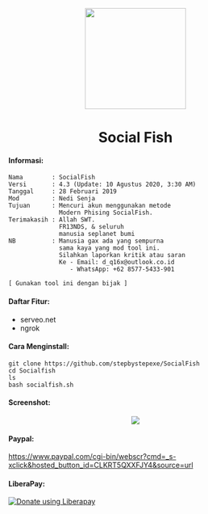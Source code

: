 <p align="center">
  <img src="https://github.com/stepbystepexe/Socialfish/blob/master/Logo.png" width="200"/>
</a></p>
<h1 align="center">Social Fish</h1>

#### Informasi:
```
Nama        : SocialFish
Versi       : 4.3 (Update: 10 Agustus 2020, 3:30 AM)
Tanggal     : 28 Februari 2019
Mod         : Nedi Senja
Tujuan      : Mencuri akun menggunakan metode
              Modern Phising SocialFish.
Terimakasih : Allah SWT.
              FR13NDS, & seluruh
              manusia seplanet bumi
NB          : Manusia gax ada yang sempurna
              sama kaya yang mod tool ini.
              Silahkan laporkan kritik atau saran
              Ke - Email: d_q16x@outlook.co.id
                 - WhatsApp: +62 8577-5433-901

[ Gunakan tool ini dengan bijak ]
```

#### Daftar Fitur:
+ serveo.net
+ ngrok

#### Cara Menginstall:
```
git clone https://github.com/stepbystepexe/SocialFish
cd Socialfish
ls
bash socialfish.sh
```
#### Screenshot:
<p align="center">
  <img src="https://github.com/stepbystepexe/Socialfish/blob/master/Skrinsut.png">
</a></p>

#### Paypal:
https://www.paypal.com/cgi-bin/webscr?cmd=_s-xclick&hosted_button_id=CLKRT5QXXFJY4&source=url
#### LiberaPay:
<noscript><a href="https://liberapay.com/stepbystep/donate"><img alt="Donate using Liberapay" src="https://liberapay.com/assets/widgets/donate.svg"></a></noscript>
